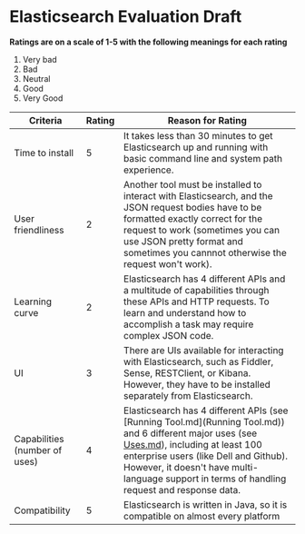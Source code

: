 # Elasticsearch Evaluation Draft

<!-- You will evaluate the tool on several criteria you come up with. Example criteria include but are not limited to: time to install, user friendliness, learning curve, ease of use, UI, etc.... -->

**Ratings are on a scale of 1-5 with the following meanings for each rating**

1. Very bad
2. Bad
3. Neutral
4. Good
5. Very Good

| Criteria | Rating  | Reason for Rating |
|--------- | ------- | ----------------- |
| Time to install | 5 | It takes less than 30 minutes to get Elasticsearch up and running with basic command line and system path experience. |
| User friendliness | 2 | Another tool must be installed to interact with Elasticsearch, and the JSON request bodies have to be formatted exactly correct for the request to work (sometimes you can use JSON pretty format and sometimes you cannnot otherwise the request won't work).|
| Learning curve | 2 | Elasticsearch has 4 different APIs and a multitude of capabilities through these APIs and HTTP requests. To learn and understand how to accomplish a task may require complex JSON code. |
| UI | 3 | There are UIs available for interacting with Elasticsearch, such as Fiddler, Sense, RESTClient, or Kibana. However, they have to be installed separately from Elasticsearch. |
| Capabilities (number of uses) | 4 | Elasticsearch has 4 different APIs (see [Running Tool.md](Running Tool.md)) and 6 different major uses (see [Uses.md](Uses.md)), including at least 100 enterprise users (like Dell and Github). However, it doesn't have multi-language support in terms of handling request and response data. |
| Compatibility | 5 | Elasticsearch is written in Java, so it is compatible on almost every platform |
